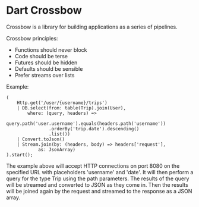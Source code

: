Dart Crossbow
=============

Crossbow is a library for building applications as a series of pipelines.

Crossbow principles:

  * Functions should never block
  * Code should be terse
  * Futures should be hidden
  * Defaults should be sensible
  * Prefer streams over lists

Example:

    (
        Http.get('/user/{username}/trips')
        | DB.select(from: table(Trip).join(User), 
            where: (query, headers) =>
                query.path('user.username').equals(headers.path('username'))
                    .orderBy('trip.date').descending()
                    .list())
        | Convert.toJson()
        | Stream.join(by: (headers, body) => headers['request'],
                as: JsonArray)
    ).start();

The example above will accept HTTP connections on port 8080 on the specified URL with placeholders 'username' and 'date'.
It will then perform a query for the type Trip using the path parameters.
The results of the query will be streamed and converted to JSON as they come in.
Then the results will be joined again by the request and streamed to the response as a JSON array.